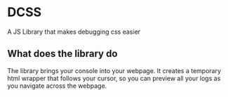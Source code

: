 # DCSS
A JS Library that makes debugging css easier

## What does the library do
The library brings your console into your webpage. It creates a temporary html wrapper that follows your cursor, so you can preview all your logs as you navigate across the webpage.
